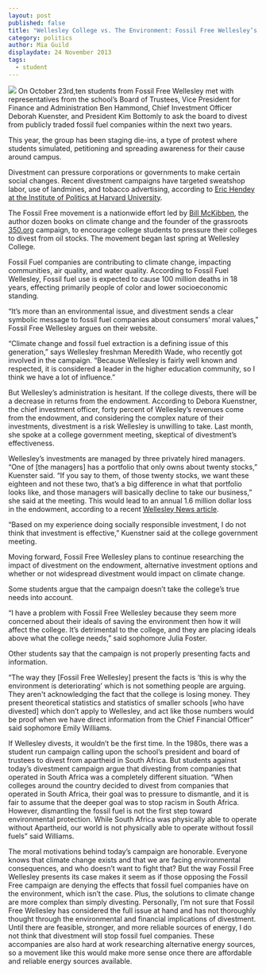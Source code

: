 ```yaml
---
layout: post
published: false
title: "Wellesley College vs. The Environment: Fossil Free Wellesley’s divestment campaignled"
category: politics
author: Mia Guild
displaydate: 24 November 2013
tags: 
  - student
---
```


![](/assets/287Cg.jpg)
On October 23rd,ten students from Fossil Free Wellesley met with representatives from the school’s Board of Trustees, Vice President for Finance and Administration Ben Hammond, Chief Investment Officer Deborah Kuenster, and President Kim Bottomly to ask the board to divest from publicly traded fossil fuel companies within the next two years.

This year, the group has been staging die-ins, a type of protest where students simulated, petitioning and spreading awareness for their cause around campus.

Divestment can pressure corporations or governments to make certain social changes. Recent divestment campaigns have targeted sweatshop labor, use of landmines, and tobacco advertising, according to [Eric Hendey at the Institute of Politics at Harvard University](http://www.iop.harvard.edu/does-divestment-work). 

The Fossil Free movement is a nationwide effort led by [Bill McKibben](http://www.billmckibben.com/), the author dozen books on climate change and the founder of the grassroots [350.org](http://350.org/) campaign, to encourage college students to pressure their colleges to divest from oil stocks. The movement began last spring at Wellesley College.

Fossil Fuel companies are contributing to climate change, impacting communities, air quality, and water quality. According to Fossil Fuel Wellesley, Fossil fuel use is expected to cause 100 million deaths in 18 years, effecting primarily people of color and lower socioeconomic standing. 

“It’s more than an environmental issue, and divestment sends a clear symbolic message to fossil fuel companies about consumers’ moral values,” Fossil Free Wellesley argues on their website.

“Climate change and fossil fuel extraction is a defining issue of this generation,” says Wellesley freshman Meredith Wade, who recently got involved in the campaign. “Because Wellesley is fairly well known and respected, it is considered a leader in the higher education community, so I think we have a lot of influence.” 

But Wellesley’s administration is hesitant.  If the college divests, there will be a decrease in returns from the endowment. According to Debora Kuenstner, the chief investment officer, forty percent of Wellesley’s revenues come from the endowment, and considering the complex nature of their investments, divestment is a risk Wellesley is unwilling to take.
Last month, she spoke at a college government meeting, skeptical of divestment’s effectiveness. 

Wellesley’s investments are managed by three privately hired managers. “One of [the managers] has a portfolio that only owns about twenty stocks,” Kuenster said. “If you say to them, of those twenty stocks, we want these eighteen and not these two, that’s a big difference in what that portfolio looks like, and those managers will basically decline to take our business,” she said at the meeting. This would lead to an annual 1.6 million dollar loss in the endowment, according to a recent [Wellesley News article](http://thewellesleynews.com/2013/10/30/fossil-free-wellesley-meets-with-board-of-trustees-chief-investment-officer-says-divestment-could-cost-the-college-1-6-million/). 

“Based on my experience doing socially responsible investment, I do not think that investment is effective,” Kuenstner said at the college government meeting. 

Moving forward, Fossil Free Wellesley plans to continue researching the impact of divestment on the endowment, alternative investment options and whether or not widespread divestment would impact on climate change.

Some students argue that the campaign doesn’t take the college’s true needs into account. 

“I have a problem with Fossil Free Wellesley because they seem more concerned about their ideals of saving the environment then how it will affect the college. It’s detrimental to the college, and they are placing ideals above what the college needs,” said sophomore Julia Foster.

Other students say that the campaign is not properly presenting facts and information.  

“The way they [Fossil Free Wellesley] present the facts is ‘this is why the environment is deteriorating’ which is not something people are arguing. They aren't acknowledging the fact that the college is losing money. They present theoretical statistics and statistics of smaller schools [who have divested] which don’t apply to Wellesley, and act like those numbers would be proof when we have direct information from the Chief Financial Officer” said sophomore Emily Williams.

If Wellesley divests, it wouldn’t be the first time. In the 1980s, there was a student run campaign calling upon the school’s president and board of trustees to divest from apartheid in South Africa. But students against today’s divestment campaign argue that divesting from companies that operated in South Africa was a completely different situation. 
“When colleges around the country decided to divest from companies that operated in South Africa, their goal was to pressure to dismantle, and it is fair to assume that the deeper goal was to stop racism in South Africa. However, dismantling the fossil fuel is not the first step toward environmental protection. While South Africa was physically able to operate without Apartheid, our world is not physically able to operate without fossil fuels” said Williams.

The moral motivations behind today’s campaign are honorable. Everyone knows that climate change exists and that we are facing environmental consequences, and who doesn’t want to fight that? But the way Fossil Free Wellesley presents its case makes it seem as if those opposing the Fossil Free campaign are denying the effects that fossil fuel companies have on the environment, which isn’t the case. Plus, the solutions to climate change are more complex than simply divesting. Personally, I’m not sure that Fossil Free Wellesley has considered the full issue at hand and has not thoroughly thought through the environmental and financial implications of divestment. Until there are feasible, stronger, and more reliable sources of energy, I do not think that divestment will stop fossil fuel companies. These accompanies are also hard at work researching alternative energy sources, so a movement like this would make more sense once there are affordable and reliable energy sources available.
